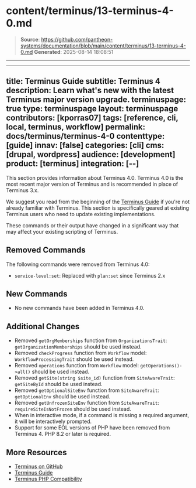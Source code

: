 # content/terminus/13-terminus-4-0.md

> **Source**: https://github.com/pantheon-systems/documentation/blob/main/content/terminus/13-terminus-4-0.md
> **Generated**: 2025-08-14 18:08:51

---

---
title: Terminus Guide
subtitle: Terminus 4
description: Learn what's new with the latest Terminus major version upgrade.
terminuspage: true
type: terminuspage
layout: terminuspage
contributors: [kporras07]
tags: [reference, cli, local, terminus, workflow]
permalink: docs/terminus/terminus-4-0
contenttype: [guide]
innav: [false]
categories: [cli]
cms: [drupal, wordpress]
audience: [development]
product: [terminus]
integration: [--]
---

This section provides information about Terminus 4.0. Terminus 4.0 is the most recent major version of Terminus and is recommended in place of Terminus 3.x.

<Alert title="Note" type="info" >

We suggest you read from the beginning of the [Terminus Guide](/terminus) if you're not already familiar with Terminus. This section is specifically geared at existing Terminus users who need to update existing implementations.

</Alert>

These commands or their output have changed in a significant way that may affect your existing scripting of Terminus.

## Removed Commands
The following commands were removed from Terminus 4.0:
- `service-level:set`: Replaced with `plan:set` since Terminus 2.x

## New Commands
- No new commands have been added in Terminus 4.0.

## Additional Changes
- Removed `getOrgMemberships` function from `OrganizationsTrait`: `getOrganizationMemberships` should be used instead.
- Removed `checkProgress` function from `Workflow` model: `WorkflowProcessingTrait` should be used instead.
- Removed `operations` function from `Workflow` model: `getOperations()->all()` should be used instead.
- Removed `getSite(string $site_id)` function from `SiteAwareTrait`: `getSiteById` should be used instead.
- Removed `getOptionalSiteEnv` function from `SiteAwareTrait`: `getOptionalEnv` should be used instead.
- Removed `getUnfrozenSiteEnv` function from `SiteAwareTrait`: `requireSiteIsNotFrozen` should be used instead.
- When in interactive mode, if a command is missing a required argument, it will be interactively prompted.
- Support for some EOL versions of PHP have been removed from Terminus 4. PHP 8.2 or later is required.

## More Resources

- [Terminus on GitHub](https://github.com/pantheon-systems/terminus)
- [Terminus Guide](/terminus)
- [Terminus PHP Compatibility](/terminus/supported-terminus#php-version-compatibility-matrix)